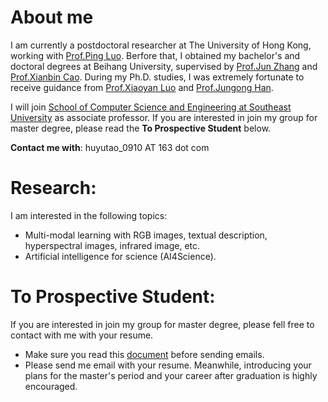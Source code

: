 # About me

I am currently a postdoctoral researcher at The University of Hong Kong, working with [Prof.Ping Luo](https://scholar.google.com.hk/citations?hl=en&user=aXdjxb4AAAAJ&view_op=list_works&sortby=pubdate). Berfore that, I obtained my bachelor's and doctoral degrees at Beihang University, supervised by [Prof.Jun Zhang](https://baike.baidu.com/item/%E5%BC%A0%E5%86%9B/13784184?fr=ge_ala) and [Prof.Xianbin Cao](https://baike.baidu.com/item/%E6%9B%B9%E5%85%88%E5%BD%AC?fromModule=lemma_search-box). During my Ph.D. studies, I was extremely fortunate to receive guidance from [Prof.Xiaoyan Luo](https://teacher.buaa.edu.cn/luoxiaoyan/zh_CN/index.htm) and [Prof.Jungong Han](https://jungonghan.github.io/).

I will join [School of Computer Science and Engineering at Southeast University](https://cse.seu.edu.cn/) as associate professor. If you are interested in join my group for master degree, please read the **To Prospective Student** below.

**Contact me with**: huyutao_0910 AT 163 dot com

# Research:
I am interested in the following topics:
* Multi-modal learning with RGB images, textual description, hyperspectral images, infrared image, etc.
* Artificial intelligence for science (AI4Science).



# To Prospective Student:
If you are interested in join my group for master degree, please fell free to contact with me with your resume. 
- Make sure you read this [document](https://huyutao0910.github.io/docs/Prospective_Student.pdf) before sending emails.
- Please send me email with your resume. Meanwhile, introducing your plans for the master's period and your career after graduation is highly encouraged.
